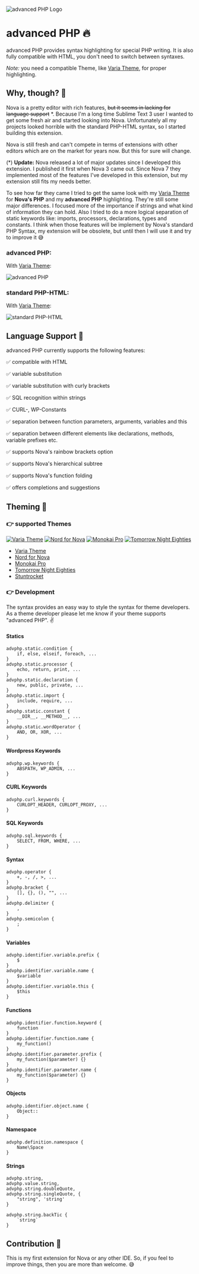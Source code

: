 ![advanced PHP Logo](https://github.com/dennisosaj/advancedphp.novaextension/blob/main/Images/thumb.png?raw=true) 

# advanced PHP 🔥

advanced PHP provides syntax highlighting for special PHP writing. It is also fully compatible with HTML, you don't need to switch between syntaxes.

*Note:* you need a compatible Theme, like [Varia Theme](https://github.com/dennisosaj/variatheme.novaextension), for proper highlighting.

## Why, though? 🤔

Nova is a pretty editor with rich features, ~~but it seems in lacking for language support~~ *. Because I'm a long time Sublime Text 3 user I wanted to get some fresh air and started looking into Nova. Unfortunately all my projects looked horrible with the standard PHP-HTML syntax, so I started building this extension. 

Nova is still fresh and can't compete in terms of extensions with other editors which are on the market for years now. But this for sure will change.

(*) **Update:** Nova released a lot of major updates since I developed this extension. I published it first when Nova 3 came out. Since Nova 7 they implemented most of the features I've developed in this extension, but my extension still fits my needs better.

To see how far they came I tried to get the same look with my [Varia Theme](https://github.com/dennisosaj/variatheme.novaextension) for **Nova's PHP** and my **advanced PHP** highlighting. They're still some major differences. I focused more of the importance if strings and what kind of information they can hold. Also I tried to do a more logical separation of static keywords like: imports, processors, declarations, types and constants. I think when those features will be implement by Nova's standard PHP Syntax, my extension will be obsolete, but until then I will use it and try to improve it 😅

### advanced PHP:

With [Varia Theme](https://github.com/dennisosaj/variatheme.novaextension):

![advanced PHP](https://github.com/dennisosaj/advancedphp.novaextension/blob/main/Images/advphp.png?raw=true) 

### standard PHP-HTML:

With [Varia Theme](https://github.com/dennisosaj/variatheme.novaextension):

![standard PHP-HTML](https://github.com/dennisosaj/advancedphp.novaextension/blob/main/Images/php-html.png?raw=true) 

## Language Support 🧩

advanced PHP currently supports the following features:

✅ compatible with HTML

✅ variable substitution

✅ variable substitution with curly brackets

✅ SQL recognition within strings

✅ CURL-, WP-Constants 

✅ separation between function parameters, arguments, variables and this

✅ separation between different elements like declarations, methods, variable prefixes etc.

✅ supports Nova's rainbow brackets option

✅ supports Nova's hierarchical subtree 

✅ supports Nova's function folding

✅ offers completions and suggestions

## Theming 🎨

### 👉 supported Themes

[![Varia Theme](https://github.com/dennisosaj/advancedphp.novaextension/blob/main/Images/Themes/varia.png?raw=true)](https://github.com/dennisosaj/variatheme.novaextension)
[![Nord for Nova](https://github.com/dennisosaj/advancedphp.novaextension/blob/main/Images/Themes/nord.png?raw=true)](https://github.com/GwynethLlewelyn/Nord.novaextension)
[![Monokai Pro](https://github.com/dennisosaj/advancedphp.novaextension/blob/main/Images/Themes/monokai-pro.png?raw=true)](https://github.com/keisto/Monokai-Pro.novaextension)
[![Tomorrow Night Eighties](https://github.com/dennisosaj/advancedphp.novaextension/blob/main/Images/Themes/tomorrow-night-eighties.png?raw=true)](https://github.com/blakewatson/nova-tomorrow-night-eighties)

- [Varia Theme](https://github.com/dennisosaj/variatheme.novaextension)
- [Nord for Nova](https://github.com/GwynethLlewelyn/Nord.novaextension)
- [Monokai Pro](https://github.com/keisto/Monokai-Pro.novaextension)
- [Tomorrow Night Eighties](https://github.com/blakewatson/nova-tomorrow-night-eighties)
- [Stuntrocket](https://github.com/stuntrocket/novatheme)

### 👉 Development

The syntax provides an easy way to style the syntax for theme developers. As a theme developer please let me know if your theme supports "advanced PHP". ✌️

#### Statics
```
advphp.static.condition { 
    if, else, elseif, foreach, ...
}
advphp.static.processor { 
    echo, return, print, ...
}
advphp.static.declaration {
    new, public, private, ...
}
advphp.static.import {
    include, require, ...
}
advphp.static.constant {
    __DIR__, __METHOD__, ...
}
advphp.static.wordOperator {
    AND, OR, XOR, ...
}
```

#### Wordpress Keywords
```
advphp.wp.keywords {
    ABSPATH, WP_ADMIN, ...
}
```

#### CURL Keywords
```
advphp.curl.keywords {
    CURLOPT_HEADER, CURLOPT_PROXY, ...
}
```

#### SQL Keywords
```
advphp.sql.keywords {
    SELECT, FROM, WHERE, ...
}
```

#### Syntax
```
advphp.operator {
    +, -, /, >, ...
}
advphp.bracket {
    [], {}, (), "", ...
}
advphp.delimiter {
    ,
}
advphp.semicolon {
    ;
}
```

#### Variables
```
advphp.identifier.variable.prefix {
    $
}
advphp.identifier.variable.name {
    $variable
}
advphp.identifier.variable.this {
    $this
}
```

#### Functions
```
advphp.identifier.function.keyword {
    function
}
advphp.identifier.function.name {
    my_function()
}
advphp.identifier.parameter.prefix {
    my_function($parameter) {}
}
advphp.identifier.parameter.name {
    my_function($parameter) {}
}
```

#### Objects
```
advphp.identifier.object.name {
    Object::
}
```

#### Namespace
```
advphp.definition.namespace {
    Name\Space
}
```

#### Strings 
```
advphp.string,
advphp.value.string,
advphp.string.doubleQuote,
advphp.string.singleQuote, {
    "string", 'string'
}

advphp.string.backTic {
    `string`
}
```

## Contribution 🤝
This is my first extension for Nova or any other IDE. So, if you feel to improve things, then you are more than welcome. 😅
